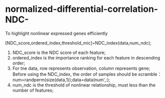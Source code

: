 # normalized-differential-correlation-NDC-
To highlight nonlinear expressed genes efficiently



[NDC_score,ordered_index,threshold_mic]=NDC_index(data,num_ndc);
1) NDC_score is the NDC score of each feature;
2) ordered_index is the importance ranking for each feature in descending order;
3) For tne data, row represents observation, column represents gene;
   Before using the NDC_index, the order of samples should be scramble：num=randperm(size(data,1));data=data(num',:);
4) num_ndc is the threshold of nonlinear relationship, must less than the number of features;

